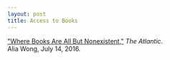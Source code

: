 ```yaml
---
layout: post
title: Access to Books
---
```


["Where Books Are All But Nonexistent,"](http://www.theatlantic.com/education/archive/2016/07/where-books-are-nonexistent/491282/) <cite>The Atlantic</cite>.<br>
Alia Wong, July 14, 2016.

